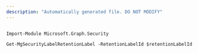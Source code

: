 ```yaml
---
description: "Automatically generated file. DO NOT MODIFY"
---
```


```powershellv1

Import-Module Microsoft.Graph.Security

Get-MgSecurityLabelRetentionLabel -RetentionLabelId $retentionLabelId

```
